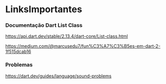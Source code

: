 # LinksImportantes

### Documentação Dart List Class
https://api.dart.dev/stable/2.13.4/dart-core/List-class.html

https://medium.com/@marcusedu7/fun%C3%A7%C3%B5es-em-dart-2-1f515dcab16

####

### Problemas
https://dart.dev/guides/language/sound-problems

